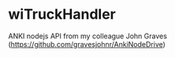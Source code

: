 # wiTruckHandler

ANKI nodejs API from my colleague John Graves (https://github.com/gravesjohnr/AnkiNodeDrive)
